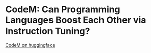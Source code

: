 # CodeM: Can Programming Languages Boost Each Other via Instruction Tuning?

[CodeM on huggingface](https://huggingface.co/datasets/Daoguang/CodeM-Multilinugal-Data)
